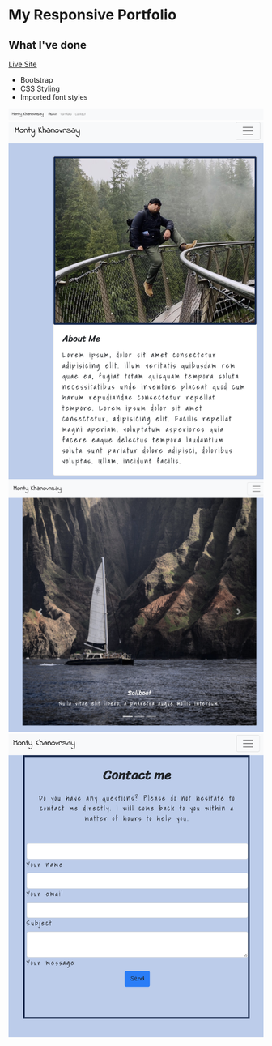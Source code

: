 # My Responsive Portfolio


## What I've done
[Live Site](https://montykun.github.io/resposivePortfolio/index)
* Bootstrap
* CSS Styling
* Imported font styles

![alt text](./pics/nav.png)
![alt text](./pics/about.png)
![alt text](./pics/portfolio.png)
![alt text](./pics/contact.png)